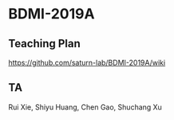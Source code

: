 # BDMI-2019A

## Teaching Plan 

https://github.com/saturn-lab/BDMI-2019A/wiki

## TA

Rui Xie, Shiyu Huang, Chen Gao, Shuchang Xu

